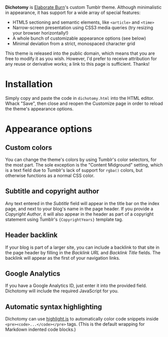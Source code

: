 **Dichotomy** is [Elaborate Burn](http://blog.room208.org/)'s custom Tumblr theme.
Although minimalistic in appearance, it has support for a wide array of special features:

* HTML5 sectioning and semantic elements, like `<article>` and `<time>`
* Narrow-screen presentation using CSS3 media queries (try resizing your browser horizontally!)
* A whole bunch of customizable appearance options (see below)
* Minimal deviation from a strict, monospaced character grid

This theme is released into the public domain, which means that you are free to modify it as you wish.
However, I'd prefer to receive attribution for any reuse or derivative works; a link to this page is sufficient.
Thanks!


# Installation

Simply copy and paste the code in `dichotomy.html` into the HTML editor.
Whack "Save", then close and reopen the Customize page in order to reload the theme's appearance options.


# Appearance options

## Custom colors

You can change the theme's colors by using Tumblr's color selectors, for the most part.
The sole exception is the "Content Midground" setting, which is a text field due to Tumblr's lack of support for `rgba()` colors, but otherwise functions as a normal CSS color.

## Subtitle and copyright author

Any text entered in the *Subtitle* field will appear in the title bar on the index page, and next to your blog's name in the page header.
If you provide a *Copyright Author*, it will also appear in the header as part of a copyright statement using Tumblr's `{CopyrightYears}` template tag.

## Header backlink

If your blog is part of a larger site, you can include a backlink to that site in the page header by filling in the *Backlink URL* and *Backlink Title* fields.
The backlink will appear as the first of your navigation links.

## Google Analytics

If you have a Google Analytics ID, just enter it into the provided field.
Dichotomy will include the required JavaScript for you.

## Automatic syntax highlighting

Dichotomy can use [highlight.js](http://softwaremaniacs.org/soft/highlight/en/) to automatically color code snippets inside `<pre><code>...</code></pre>` tags.
(This is the default wrapping for Markdown indented code blocks.)
